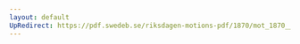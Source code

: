 ```yaml
---
layout: default
UpRedirect: https://pdf.swedeb.se/riksdagen-motions-pdf/1870/mot_1870__ak__00186/mot_1870__ak__00186_001.pdf
---
```

